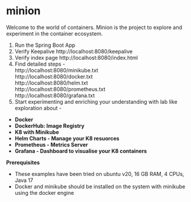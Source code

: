 # minion
Welcome to the world of containers. Minion is the project to explore and experiment in the container ecosystem.

1. Run the Spring Boot App
2. Verify Keepalive
http://localhost:8080/keepalive
3. Verify index page
   http://localhost:8080/index.html
4. Find detailed steps - <br>
   http://localhost:8080/minikube.txt <br>
   http://localhost:8080/docker.txt <br>
   http://localhost:8080/helm.txt <br>
   http://localhost:8080/prometheus.txt <br>
   http://localhost:8080/grafana.txt <br>
5. Start experimenting and enriching your understanding with lab like exploration about - <br>  
* **Docker**
* **DockerHub: Image Registry**
* **K8 with Minikube**
* **Helm Charts - Manage your K8 resuorces**
* **Prometheus - Metrics Server**
* **Grafana - Dashboard to visualise your K8 containers**

**Prerequisites**
* These examples have been tried on ubuntu v20, 16 GB RAM, 4 CPUs, Java 17
* Docker and minikube should be installed on the system with minikube using the docker engine





